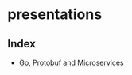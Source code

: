 # presentations

## Index

- [Go, Protobuf and Microservices](https://github.com/mvrilo/presentations/blob/master/go-protobuf-microservices/go-protobuf-microservies.pdf)
